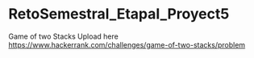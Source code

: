 # RetoSemestral_EtapaI_Proyect5
Game of two Stacks
Upload here
 https://www.hackerrank.com/challenges/game-of-two-stacks/problem
